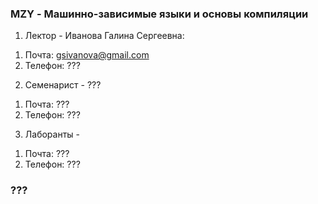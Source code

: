 ### MZY - Машинно-зависимые языки и основы компиляции
1. Лектор - Иванова Галина Сергеевна:
  1) Почта: gsivanova@gmail.com
  2) Телефон: ???
2. Семенарист - ???
  1) Почта: ???
  2) Телефон: ???
3. Лаборанты - 
  1) Почта: ???
  2) Телефон: ???
### ???
